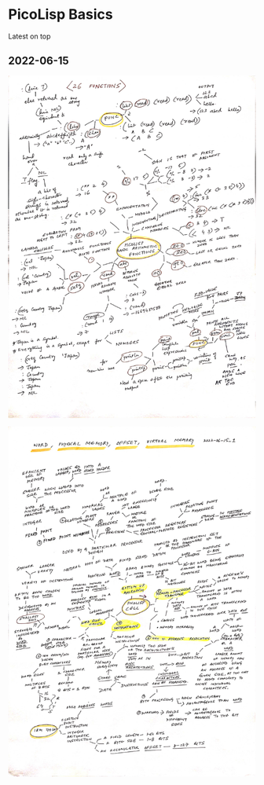 # PicoLisp Basics

Latest on top

## 2022-06-15

![pilbasic-arithmetic_1](pilbasic-arithmetic_1.jpg)

![pilbasic-2022-06-15_1](pilbasic-2022-06-15_1.jpg)